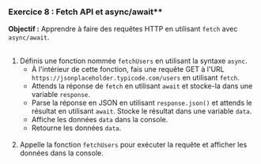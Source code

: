 ### Exercice 8 : Fetch API et async/await**
**Objectif :** Apprendre à faire des requêtes HTTP en utilisant `fetch` avec `async/await`.
<br><br>
1. Définis une fonction nommée `fetchUsers` en utilisant la syntaxe `async`.
    - À l'intérieur de cette fonction, fais une requête GET à l'URL `https://jsonplaceholder.typicode.com/users` en utilisant `fetch`.
    - Attends la réponse de `fetch` en utilisant `await` et stocke-la dans une variable `response`.
    - Parse la réponse en JSON en utilisant `response.json()` et attends le résultat en utilisant `await`. Stocke le résultat dans une variable `data`.
    - Affiche les données `data` dans la console.
    - Retourne les données `data`.
<br><br>
2. Appelle la fonction `fetchUsers` pour exécuter la requête et afficher les données dans la console.
